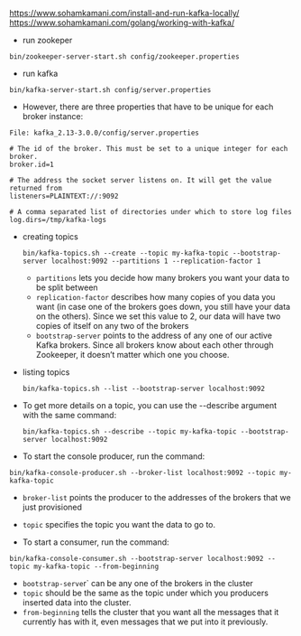 https://www.sohamkamani.com/install-and-run-kafka-locally/
https://www.sohamkamani.com/golang/working-with-kafka/

- run zookeper
```
bin/zookeeper-server-start.sh config/zookeeper.properties
```

- run kafka
```
bin/kafka-server-start.sh config/server.properties
```

- However, there are three properties that have to be unique for each broker instance:
```
File: kafka_2.13-3.0.0/config/server.properties

# The id of the broker. This must be set to a unique integer for each broker.
broker.id=1

# The address the socket server listens on. It will get the value returned from
listeners=PLAINTEXT://:9092

# A comma separated list of directories under which to store log files
log.dirs=/tmp/kafka-logs
```

- creating topics
  ```
  bin/kafka-topics.sh --create --topic my-kafka-topic --bootstrap-server localhost:9092 --partitions 1 --replication-factor 1
  ```
  - `partitions` lets you decide how many brokers you want your data to be split between
  - `replication-factor` describes how many copies of you data you want (in case one of the brokers goes down, you still have your data on the others). Since we set this value to 2, our data will have two copies of itself on any two of the brokers
  - `bootstrap-server` points to the address of any one of our active Kafka brokers. Since all brokers know about each other through Zookeeper, it doesn’t matter which one you choose.

- listing topics
  ```
  bin/kafka-topics.sh --list --bootstrap-server localhost:9092
  ```

- To get more details on a topic, you can use the --describe argument with the same command:
  ```
  bin/kafka-topics.sh --describe --topic my-kafka-topic --bootstrap-server localhost:9092
  ```

- To start the console producer, run the command:
```
bin/kafka-console-producer.sh --broker-list localhost:9092 --topic my-kafka-topic
```
  - `broker-list` points the producer to the addresses of the brokers that we just provisioned
  - `topic` specifies the topic you want the data to go to.

- To start a consumer, run the command:
```
bin/kafka-console-consumer.sh --bootstrap-server localhost:9092 --topic my-kafka-topic --from-beginning
```
  - `bootstrap-serve`r` can be any one of the brokers in the cluster
  - `topic` should be the same as the topic under which you producers inserted data into the cluster.
  - `from-beginning` tells the cluster that you want all the messages that it currently has with it, even messages that we put into it previously.